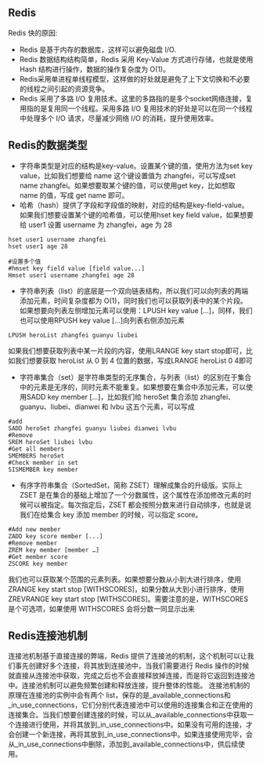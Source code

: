 ## Redis
Redis 快的原因:
* Redis 是基于内存的数据库，这样可以避免磁盘 I/O.
* Redis 数据结构结构简单，Redis 采用 Key-Value 方式进行存储，也就是使用 Hash 结构进行操作，数据的操作复杂度为 O(1)。
* Redis采用单进程单线程模型，这样做的好处就是避免了上下文切换和不必要的线程之间引起的资源竞争。
* Redis 采用了多路 I/O 复用技术。这里的多路指的是多个socket网络连接，复用指的是复用同一个线程。采用多路 I/O 复用技术的好处是可以在同一个线程中处理多个 I/O 请求，尽量减少网络 I/O 的消耗，提升使用效率。

## Redis的数据类型
* 字符串类型是对应的结构是key-value。设置某个键的值，使用方法为set key value，比如我们想要给 name 这个键设置值为 zhangfei，可以写成set name zhangfei。如果想要取某个键的值，可以使用get key，比如想取 name 的值，写成 get name 即可。
* 哈希（hash）提供了字段和字段值的映射，对应的结构是key-field-value。如果我们想要设置某个键的哈希值，可以使用hset key field value，如果想要给 user1 设置 username 为 zhangfei，age 为 28
```
hset user1 username zhangfei
hset user1 age 28

#设置多个值
#hmset key field value [field value...]
Hmset user1 username zhangfei age 28

```
* 字符串列表（list）的底层是一个双向链表结构，所以我们可以向列表的两端添加元素，时间复杂度都为 O(1)，同时我们也可以获取列表中的某个片段。
如果想要向列表左侧增加元素可以使用：LPUSH key value [...]，同样，我们也可以使用RPUSH key value [...]向列表右侧添加元素
```
LPUSH heroList zhangfei guanyu liubei
```
如果我们想要获取列表中某一片段的内容，使用LRANGE key start stop即可，比如我们想要获取 heroList 从 0 到 4 位置的数据，写成LRANGE heroList 0 4即可
* 字符串集合（set）是字符串类型的无序集合，与列表（list）的区别在于集合中的元素是无序的，同时元素不能重复。如果想要在集合中添加元素，可以使用SADD key member [...]，比如我们给 heroSet 集合添加 zhangfei、guanyu、liubei、dianwei 和 lvbu 这五个元素，可以写成
```
#add
SADD heroSet zhangfei guanyu liubei dianwei lvbu
#Remove
SREM heroSet liubei lvbu
#Get all members
SMEMBERS heroSet
#Check member in set
SISMEMBER key member 
```
* 有序字符串集合（SortedSet，简称 ZSET）理解成集合的升级版。实际上 ZSET 是在集合的基础上增加了一个分数属性，这个属性在添加修改元素的时候可以被指定。每次指定后，ZSET 都会按照分数来进行自动排序，也就是说我们在给集合 key 添加 member 的时候，可以指定 score。
```
#Add new member 
ZADD key score member [...]
#Remove member
ZREM key member [member …]
#Get member score
ZSCORE key member
```
我们也可以获取某个范围的元素列表。如果想要分数从小到大进行排序，使用ZRANGE key start stop [WITHSCORES]，如果分数从大到小进行排序，使用ZREVRANGE key start stop [WITHSCORES]。需要注意的是，WITHSCORES 是个可选项，如果使用 WITHSCORES 会将分数一同显示出来

## Redis连接池机制
连接池机制基于直接连接的弊端，Redis 提供了连接池的机制，这个机制可以让我们事先创建好多个连接，将其放到连接池中，当我们需要进行 Redis 操作的时候就直接从连接池中获取，完成之后也不会直接释放掉连接，而是将它返回到连接池中。连接池机制可以避免频繁创建和释放连接，提升整体的性能。
连接池机制的原理在连接池的实例中会有两个 list，保存的是_available_connections和_in_use_connections，它们分别代表连接池中可以使用的连接集合和正在使用的连接集合。当我们想要创建连接的时候，可以从_available_connections中获取一个连接进行使用，并将其放到_in_use_connections中。如果没有可用的连接，才会创建一个新连接，再将其放到_in_use_connections中。如果连接使用完毕，会从_in_use_connections中删除，添加到_available_connections中，供后续使用。